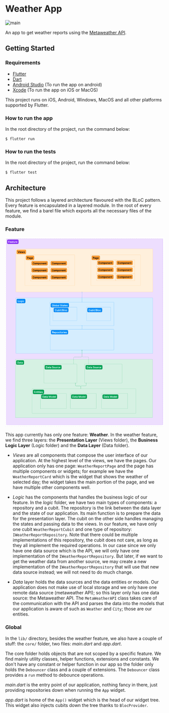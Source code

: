 # Weather App

![main](https://github.com/silverhairs/weather_app/actions/workflows/main.yaml/badge.svg)

An app to get weather reports using the [Metaweather API](https://www.metaweather.com/api/).

## Getting Started

### Requirements

- [Flutter](https://flutter.dev)
- [Dart](https://dart.dev)
- [Android Studio](https://developer.android.com/studio) (To run the app on android)
- [Xcode](https://developer.apple.com/xcode/) (To run the app on iOS or MacOS)

This project runs on iOS, Android, Windows, MacOS and all other platforms supported by Flutter.

### How to run the app

In the root directory of the project, run the command below:

```
$ flutter run
```

### How to run the tests

In the root directory of the project, run the command below:

```
$ flutter test
```

## Architecture

This project follows a layered architecture flavoured with the BLoC pattern. Every feature is encapsulated in a layered module. In the root of every feature, we find a barel file which exports all the necessary files of the module.

### Feature

![Layered Architecture with BLoC Pattern](/docs/bloc.png)

This app currently has only one feature: **Weather**. In the weather feature, we find three layers: the **Presentation Layer** (Views folder), the **Business Logic Layer** (Logic folder) and the **Data Layer** (Data folder).

- _Views_ are all components that compose the user interface of our application. At the highest level of the views, we have the pages. Our application only has one page: `WeatherReportPage` and the page has multiple components or widgets; for example we have the `WeatherReportCard` which is the widget that shows the weather of selected day; the widget takes the main portion of the page, and we have multiple other components well.

- _Logic_ has the components that handles the business logic of our feature. In the _logic_ folder, we have two main types of components: a repository and a cubit. The repository is the link between the data layer and the state of our application. Its main function is to prepare the data for the presentation layer. The cubit on the other side handles managing the states and passing data to the views. In our feature, we have only one cubit `WeatherReportCubit` and one type of repository: `IWeatherReportRepository`. Note that there could be multiple implementations of this repository, the cubit does not care, as long as they all implement the required operations. In our case since we only have one data source which is the API, we will only have one implementation of the `IWeatherReportRepository`. But later, if we want to get the weather data from another source, we may create a new implementation of the `IWeatherReportRepository` that will use that new data source instead; we will not need to do much change.

- _Data_ layer holds the data sources and the data entities or models. Our application does not make use of local storage and we only have one remote data source (metaweather API); so this layer only has one data source: the Metaweather API. The `MetaWeatherAPI` class takes care of the communication with the API and parses the data into the models that our application is aware of such as `Weather` and `City`; those are our entities.

### Global

In the `lib/` directory, besides the weather feature, we also have a couple of stuff: the `core/` folder, two files: _main.dart_ and _app.dart_.

The core folder holds objects that are not scoped by a specific feature. We find mainly utility classes, helper functions, extensions and constants. We don't have any constant or helper function in our app so the folder only holds the `Debouncer` class and a couple of extensions. The `Debouncer` class provides a `run` method to debounce operations.

_main.dart_ is the entry point of our application, nothing fancy in there, just providing repositories down when running the `App` widget.

_app.dart_ is home of the `App()` widget which is the head of our widget tree. This widget also injects cubits down the tree thanks to `BlocProvider`.
